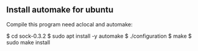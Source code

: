 Install automake for ubuntu
---------------------------

Compile this program need aclocal and automake:

$ cd sock-0.3.2
$ sudo apt install -y automake
$ ./configuration
$ make
$ sudo make install
